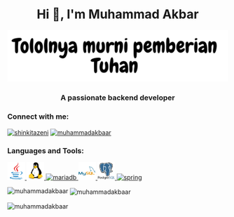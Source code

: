 <h1 align="center">Hi 👋, I'm Muhammad Akbar</h1>
<p align="center">
  <img src="https://github.com/Muhammadakbaar/Some-Picture/blob/main/tolol.png"/>
</p>

<h3 align="center">A passionate backend developer</h3>


<h3 align="left">Connect with me:</h3>
<p align="left">
<a href="https://twitter.com/shinkitazeni" target="blank"><img align="center" src="https://raw.githubusercontent.com/rahuldkjain/github-profile-readme-generator/master/src/images/icons/Social/twitter.svg" alt="shinkitazeni" height="30" width="40" /></a>
<a href="https://linkedin.com/in/muhammadakbaar" target="blank"><img align="center" src="https://raw.githubusercontent.com/rahuldkjain/github-profile-readme-generator/master/src/images/icons/Social/linked-in-alt.svg" alt="muhammadakbaar" height="30" width="40" /></a>

</p>

<h3 align="left">Languages and Tools:</h3>
<p align="left"> <a href="https://www.java.com" target="_blank" rel="noreferrer"> <img src="https://raw.githubusercontent.com/devicons/devicon/master/icons/java/java-original.svg" alt="java" width="40" height="40"/> </a> <a href="https://www.linux.org/" target="_blank" rel="noreferrer"> <img src="https://raw.githubusercontent.com/devicons/devicon/master/icons/linux/linux-original.svg" alt="linux" width="40" height="40"/> </a> <a href="https://mariadb.org/" target="_blank" rel="noreferrer"> <img src="https://www.vectorlogo.zone/logos/mariadb/mariadb-icon.svg" alt="mariadb" width="40" height="40"/> </a> <a href="https://www.mysql.com/" target="_blank" rel="noreferrer"> <img src="https://raw.githubusercontent.com/devicons/devicon/master/icons/mysql/mysql-original-wordmark.svg" alt="mysql" width="40" height="40"/> </a> <a href="https://www.postgresql.org" target="_blank" rel="noreferrer"> <img src="https://raw.githubusercontent.com/devicons/devicon/master/icons/postgresql/postgresql-original-wordmark.svg" alt="postgresql" width="40" height="40"/> </a> <a href="https://spring.io/" target="_blank" rel="noreferrer"> <img src="https://www.vectorlogo.zone/logos/springio/springio-icon.svg" alt="spring" width="40" height="40"/> </a> </p>

<p><img align="left" src="https://github-readme-stats.vercel.app/api/top-langs?username=muhammadakbaar&show_icons=true&locale=en&layout=compact" alt="muhammadakbaar" /></p>

<p>&nbsp;<img align="center" src="https://github-readme-stats.vercel.app/api?username=muhammadakbaar&show_icons=true&locale=en" alt="muhammadakbaar" /></p>

<p><img align="center" src="https://github-readme-streak-stats.herokuapp.com/?user=muhammadakbaar&" alt="muhammadakbaar" /></p>
